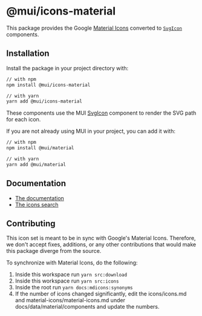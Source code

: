 # @mui/icons-material

This package provides the Google [Material Icons](https://fonts.google.com/icons?icon.set=Material+Icons) converted to [`SvgIcon`](https://mui.com/material-ui/api/svg-icon/) components.

## Installation

Install the package in your project directory with:

<!-- #default-branch-switch -->

```sh
// with npm
npm install @mui/icons-material

// with yarn
yarn add @mui/icons-material
```

<!-- #default-branch-switch -->

These components use the MUI [SvgIcon](https://mui.com/api/svg-icon/) component to
render the SVG path for each icon.

If you are not already using MUI in your project, you can add it with:

```sh
// with npm
npm install @mui/material

// with yarn
yarn add @mui/material
```

## Documentation

<!-- #default-branch-switch -->

- [The documentation](https://mui.com/material-ui/icons/#svgicon)
- [The icons search](https://mui.com/material-ui/material-icons/)

## Contributing

This icon set is meant to be in sync with Google's Material Icons.
Therefore, we don't accept fixes, additions, or any other contributions that would make this package diverge from the source.

To synchronize with Material Icons, do the following:

1. Inside this workspace run `yarn src:download`
2. Inside this workspace run `yarn src:icons`
3. Inside the root run `yarn docs:mdicons:synonyms`
4. If the number of icons changed significantly, edit the icons/icons.md and material-icons/material-icons.md under docs/data/material/components and update the numbers.
